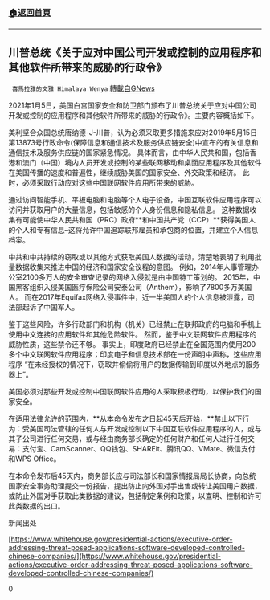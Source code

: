###  [:house:返回首頁](https://github.com/ourhimalayas/txt)
---

## 川普总统《关于应对中国公司开发或控制的应用程序和其他软件所带来的威胁的行政令》
` 喜馬拉雅的文雅 Himalaya Wenya` [轉載自GNews](https://gnews.org/zh-hans/719238/)

2021年1月5日，美国白宫国家安全和防卫部门颁布了川普总统关于应对中国公司开发或控制的应用程序和其他软件所带来的威胁的行政令》。主要内容概括如下。

美利坚合众国总统唐纳德-J-川普，认为必须采取更多措施来应对2019年5月15日第13873号行政命令(保障信息和通信技术及服务供应链安全)中宣布的有关信息和通信技术及服务供应链的国家紧急情况。 具体而言，由中华人民共和国，包括香港和澳门（中国）境内人员开发或控制的某些联网移动和桌面应用程序及其他软件在美国传播的速度和普遍性，继续威胁美国的国家安全、外交政策和经济。 此时，必须采取行动应对这些中国联网软件应用所带来的威胁。

通过访问智能手机、平板电脑和电脑等个人电子设备，中国互联软件应用程序可以访问并获取用户的大量信息，包括敏感的个人身份信息和隐私信息。 这种数据收集有可能使中华人民共和国（PRC）政府**和中国共产党（CCP）**获得美国人的个人和专有信息–这将允许中国追踪联邦雇员和承包商的位置，并建立个人信息档案。

中共和中共持续的窃取或以其他方式获取美国人数据的活动，清楚地表明了利用批量数据收集来推进中国的经济和国家安全议程的意图。 例如，2014年人事管理办公室2100多万人的安全审查记录的网络入侵就是由中国特工策划的。 2015年，中国黑客组织入侵美国医疗保险公司安泰公司（Anthem），影响了7800多万美国人。 而在2017年Equifax网络入侵事件中，近一半美国人的个人信息被泄露，司法部起诉了中国军人。

鉴于这些风险，许多行政部门和机构（机关）已经禁止在联邦政府的电脑和手机上使用中文连接的应用软件和其他危险软件。 然而，鉴于中文联网软件应用程序的威胁性质，这些禁令还不够。 事实上，印度政府已经禁止在全国范围内使用200多个中文联网软件应用程序；印度电子和信息技术部在一份声明中声称，这些应用程序 “在未经授权的情况下，窃取并偷偷将用户的数据传输到印度以外地点的服务器上”。

美国必须对那些开发或控制中国联网软件应用的人采取积极行动，以保护我们的国家安全。

在适用法律允许的范围内，**从本命令发布之日起45天后开始，**禁止以下行为：受美国司法管辖的任何人与开发或控制以下中国互联软件应用程序的人，或与其子公司进行任何交易，或与经由商务部长确定的任何财产和任何人进行任何交易：支付宝、CamScanner、QQ钱包、SHAREit、腾讯QQ、VMate、微信支付和WPS Office。

在本命令发布后45天内，商务部长应与司法部长和国家情报局局长协商，向总统国家安全事务助理提交一份报告，提出防止向外国对手出售或转让美国用户数据，或防止外国对手获取此类数据的建议，包括制定条例和政策，以查明、控制和许可此类数据的出口。



新闻出处

[https://www.whitehouse.gov/presidential-actions/executive-order-addressing-threat-posed-applications-software-developed-controlled-chinese-companies/](https://www.whitehouse.gov/presidential-actions/executive-order-addressing-threat-posed-applications-software-developed-controlled-chinese-companies/)

0

